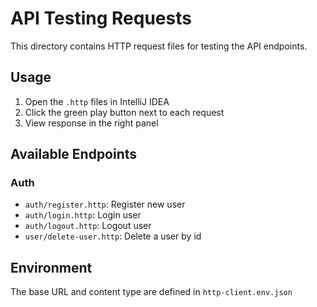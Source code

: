 # API Testing Requests

This directory contains HTTP request files for testing the API endpoints.

## Usage
1. Open the `.http` files in IntelliJ IDEA
2. Click the green play button next to each request
3. View response in the right panel

## Available Endpoints

### Auth
- `auth/register.http`: Register new user
- `auth/login.http`: Login user
- `auth/logout.http`: Logout user
- `user/delete-user.http`: Delete a user by id

## Environment
The base URL and content type are defined in `http-client.env.json`
